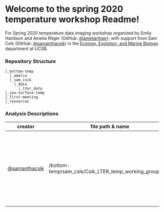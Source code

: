 # Welcome to the spring 2020 temperature workshop Readme!

For Spring 2020 temperature data imaging workshop organized by Emily Hardison and Amelia Ritger (GitHub: [@ameliaritger](https://github.com/ameliaritger)), with support from Sam Csik (GitHub: [@samanthacsik](https://github.com/samanthacsik)) in the [Ecology, Evolution, and Marine Biology](https://www.eemb.ucsb.edu/) department at UCSB. 

### Repository Structure

```
|_bottom-temp
  |_amelia
  |_sam_csik
    |_data
      |_lter_data
|_sea-surface-temp
|_first-meeting
|_resources
```

### Analysis Descriptions

creator | file path & name | description 
---|-------|-----------
[@samanthacsik](https://github.com/samanthacsik) | /bottom-temp/sam_csik/Csik_LTER_temp_working_group.Rmd | import & wrangle Moored CTD & ADCP data; create density ridge plots of bottom temps from various LTER sites
